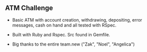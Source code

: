 ## ATM Challenge 

- Basic ATM with account creation, withdrawing, depositing, error messages, cash on hand and all tested with RSpec. 
- Built with Ruby and Rspec. Src found in Gemfile. 


- Big thanks to the entire team.new ("Zak", "Noel", "Angelica")
